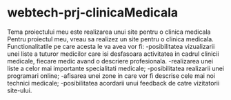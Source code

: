 # webtech-prj-clinicaMedicala
Tema proiectului meu este realizarea unui site pentru o clinica medicala
Pentru proiectul meu, vreau sa realizez un site pentru o clinica medicala. Functionalitatile pe care acesta le va avea vor fi: -posibilitatea vizualizarii unei liste a tuturor medicilor care isi desfasoara activitatea in cadrul clinicii medicale, fiecare medic avand o descriere profesionala. -realizarea unei liste a celor mai importante specialitati medicale; -posibilitatea realizarii unei programari online; -afisarea unei zone in care vor fi descrise cele mai noi technici medicale; -posibilitatea acordarii unui feedback de catre vizitatorii site-ului.
